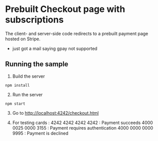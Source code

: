 # Prebuilt Checkout page with subscriptions

 The client- and server-side code redirects to a prebuilt payment page hosted on Stripe. 
 
* just got a mail saying gpay not supported
## Running the sample 

1. Build the server

~~~
npm install
~~~

2. Run the server

~~~
npm start
~~~

3. Go to [http://localhost:4242/checkout.html](http://localhost:4242/checkout.html)

4. For testing cards : 
    4242 4242 4242 4242 : Payment succeeds
    4000 0025 0000 3155 : Payment requires authentication
    4000 0000 0000 9995 : Payment is declined

